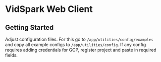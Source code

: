# VidSpark Web Client

## Getting Started

Adjust configuration files. For this go to `/app/utilities/config/examples` and copy all example configs to `/app/utilities/config`. If any config requires adding credentials for GCP, register project and paste in required fields.
